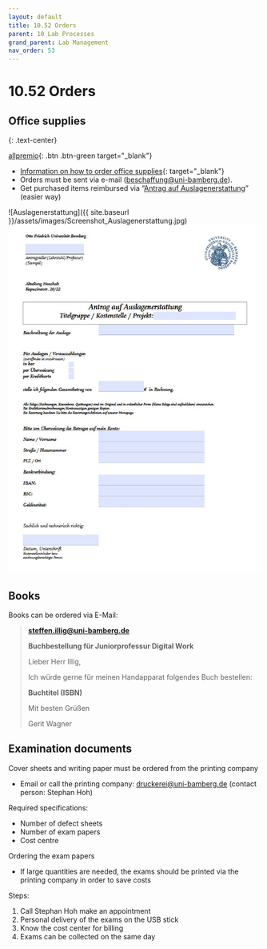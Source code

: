 ```yaml
---
layout: default
title: 10.52 Orders
parent: 10 Lab Processes
grand_parent: Lab Management
nav_order: 53
---
```


# 10.52 Orders

## Office supplies

{: .text-center}

[allpremio](https://allpremio.privatepilot.de/allpremio/uni-bamberg/){: .btn .btn-green target="_blank"}

- [Information on how to order office supplies](https://www.uni-bamberg.de/abt-haushalt/bestellung-von-bueromaterial/){: target="_blank"}
- Orders must be sent via e-mail (beschaffung@uni-bamberg.de).
- Get purchased items reimbursed via “[Antrag auf Auslagenerstattung](https://www.uni-bamberg.de/fileadmin/abt-haushalt/Antrag_auf_Auslagenerstattung_pdf.pdf)” (easier way)
  
![Auslagenerstattung]({{ site.baseurl }}/assets/images/Screenshot_Auslagenerstattung.jpg)<img src="/assets/images/Screenshot_Auslagenerstattung.jpg" style="Breite: 10 %; Höhe: 30 % ;">

<!-- Including IT, supplies, books -->

## Books

Books can be ordered via E-Mail:

> **steffen.illig@uni-bamberg.de**
> 
> **Buchbestellung für Juniorprofessur Digital Work**
> 
> Lieber Herr Illig,
>
> Ich würde gerne für meinen Handapparat folgendes Buch bestellen:
>
> **Buchtitel (ISBN)**
>
> Mit besten Grüßen
>
> Gerit Wagner

## Examination documents

Cover sheets and writing paper must be ordered from the printing company
- Email or call the printing company: druckerei@uni-bamberg.de (contact person: Stephan Hoh)

Required specifications:
- Number of defect sheets
- Number of exam papers
- Cost centre

Ordering the exam papers
- If large quantities are needed, the exams should be printed via the printing company in order to save costs

Steps:

1. Call Stephan Hoh make an appointment
2. Personal delivery of the exams on the USB stick
3. Know the cost center for billing
4. Exams can be collected on the same day
